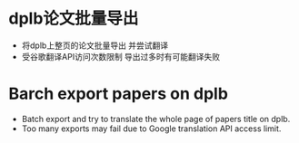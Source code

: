 # dplb论文批量导出
+ 将dplb上整页的论文批量导出  并尝试翻译
+ 受谷歌翻译API访问次数限制  导出过多时有可能翻译失败
# Barch export papers on dplb
+ Batch export and try to translate the whole page of papers title on dplb.
+ Too many exports may fail due to Google translation API access limit.


